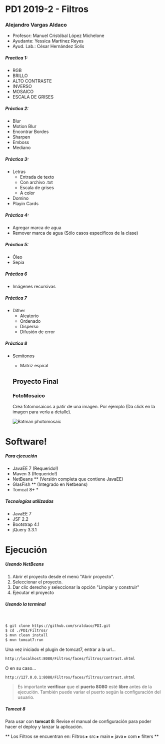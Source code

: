 # PD1 2019-2 - Filtros

### Alejandro Vargas Aldaco
- Profesor: Manuel Cristóbal López Michelone
- Ayudante: Yessica Martínez Reyes
- Ayud. Lab.: César Hernández Solís

##### Practica 1:

* RGB
* BRILLO
* ALTO CONTRASTE
* INVERSO
* MOSAICO
* ESCALA DE GRISES

##### Práctica 2:

* Blur
* Motion Blur
* Encontrar Bordes
* Sharpen
* Emboss
* Mediano

##### Práctica 3:

* Letras
  - Entrada de texto
  - Con archivo .txt
  - Escala de grises
  - A color 
* Domino
* Playin Cards

##### Práctica 4:

* Agregar marca de agua
* Remover marca de agua (Sólo casos específicos de la clase)

##### Práctica 5:

* Óleo
* Sepia

##### Práctica 6

* Imágenes recursivas 

##### Práctica 7

* Dither
  - Aleatorio
  - Ordenado
  - Disperso
  - Difusión de error

##### Práctica 8
* Semitonos
  - Matriz espiral
  
  ## Proyecto Final
  ### FotoMosaico
  
  Crea fotomosaicos a patir de una imagen. Por ejemplo (Da click en la imagen para verla a detalle).
  
  <img alt="Batman photomosaic" style="max-width:100%;" src="https://raw.githubusercontent.com/sraldaco/PDI/master/Filtros/src/main/webapp/resources/output/Batman-Wallpaper-low-quality.jpg" >
 

# Software!
##### Para ejecución
  - JavaEE 7 (Requerido!)
  - Maven 3 (Requerido!)
  - NetBeans ** (Versión completa que contiene JavaEE)
  - GlasFish ** (Integrado en Netbeans)
  - Tomcat 8+ *
##### Tecnologías utilizadas
  - JavaEE 7
  - JSF 2.2
  - Bootstrap 4.1
  - jQuery 3.3.1

# Ejecución

##### Usando NetBeans

1. Abrir el proyecto desde el menú "Abrir proyecto".
2. Seleccionar el proyecto.
3. Dar clic derecho y seleccionar la opción "Limpiar y construir"
4. Ejecutar el proyecto

##### Usando la terminal
&nbsp;
```sh
$ git clone https://github.com/sraldaco/PDI.git
$ cd ./PDI/Filtros/
$ mvn clean install
$ mvn tomcat7:run
```

Una vez iniciado el plugin de tomcat7, entrar a la url...
```sh
http://localhost:8080/Filtros/faces/filtros/contrast.xhtml
```

O en su caso...
```sh
http://127.0.0.1:8080/Filtros/faces/filtros/contrast.xhtml
```
> Es importante **verificar** que el **puerto 8080** esté **libre** antes de la ejecución.
También puede variar el puerto según la configuración del usuario.

##### Tomcat 8
Para usar con **tomcat 8**: Revise el manual de configuración para poder hacer el deploy y lanzar la aplicación.


** Los Filtros se encuentran en: Filtros⁩ ▸ ⁨src⁩ ▸ ⁨main⁩ ▸ ⁨java⁩ ▸ ⁨com⁩ ▸ ⁨filters⁩ **
